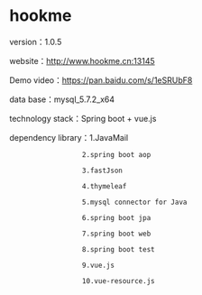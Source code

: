 # hookme

version：1.0.5

website：http://www.hookme.cn:13145

Demo video：https://pan.baidu.com/s/1eSRUbF8

data base：mysql_5.7.2_x64

technology stack：Spring boot + vue.js

dependency library：1.JavaMail

                      2.spring boot aop
                    
                      3.fastJson
                    
                      4.thymeleaf
                    
                      5.mysql connector for Java
                    
                      6.spring boot jpa
                    
                      7.spring boot web
                    
                      8.spring boot test
                      
                      9.vue.js
                      
                      10.vue-resource.js
